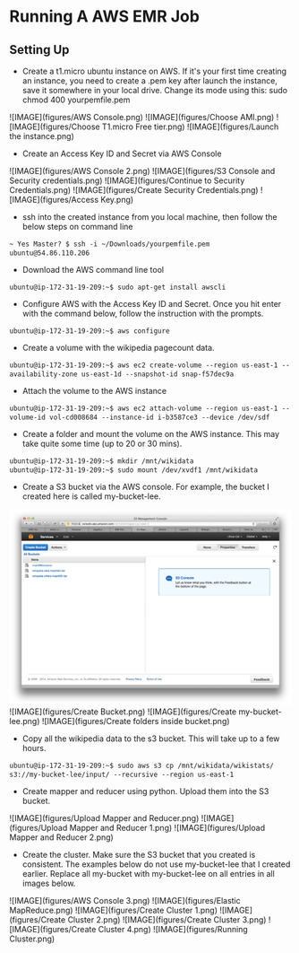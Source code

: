 Running A AWS EMR Job
========================================================

Setting Up
---------------
* Create a t1.micro ubuntu instance on AWS. If it's your first time creating an instance, you need to create a .pem key after launch the instance, save it somewhere in your local drive. Change its mode using this: sudo chmod 400 yourpemfile.pem

![IMAGE](figures/AWS Console.png)
![IMAGE](figures/Choose AMI.png)
![IMAGE](figures/Choose T1.micro Free tier.png)
![IMAGE](figures/Launch the instance.png)

* Create an Access Key ID and Secret via AWS Console

![IMAGE](figures/AWS Console 2.png)
![IMAGE](figures/S3 Console and Security credentials.png)
![IMAGE](figures/Continue to Security Credentials.png)
![IMAGE](figures/Create Security Credentials.png)
![IMAGE](figures/Access Key.png)

* ssh into the created instance from you local machine, then follow the below steps on command line
```
~ Yes Master? $ ssh -i ~/Downloads/yourpemfile.pem ubuntu@54.86.110.206
```

* Download the AWS command line tool
```
ubuntu@ip-172-31-19-209:~$ sudo apt-get install awscli
```

* Configure AWS with the Access Key ID and Secret. Once you hit enter with the command below, follow the instruction with the prompts. 
```
ubuntu@ip-172-31-19-209:~$ aws configure
```

* Create a volume with the wikipedia pagecount data.
```
ubuntu@ip-172-31-19-209:~$ aws ec2 create-volume --region us-east-1 --availability-zone us-east-1d --snapshot-id snap-f57dec9a
```

* Attach the volume to the AWS instance
```
ubuntu@ip-172-31-19-209:~$ aws ec2 attach-volume --region us-east-1 --volume-id vol-cd008684 --instance-id i-b3587ce3 --device /dev/sdf
```

* Create a folder and mount the volume on the AWS instance. This may take quite some time (up to 20 or 30 mins).
```
ubuntu@ip-172-31-19-209:~$ mkdir /mnt/wikidata
ubuntu@ip-172-31-19-209:~$ sudo mount /dev/xvdf1 /mnt/wikidata
```

* Create a S3 bucket via the AWS console. For example, the bucket I created here is called my-bucket-lee. 

![IMAGE](figures/S3.png)
![IMAGE](figures/Create Bucket.png)
![IMAGE](figures/Create my-bucket-lee.png)
![IMAGE](figures/Create folders inside bucket.png)


* Copy all the wikipedia data to the s3 bucket. This will take up to a few hours.
```
ubuntu@ip-172-31-19-209:~$ sudo aws s3 cp /mnt/wikidata/wikistats/ s3://my-bucket-lee/input/ --recursive --region us-east-1
```

* Create mapper and reducer using python. Upload them into the S3 bucket.

![IMAGE](figures/Upload Mapper and Reducer.png)
![IMAGE](figures/Upload Mapper and Reducer 1.png)
![IMAGE](figures/Upload Mapper and Reducer 2.png)

* Create the cluster. Make sure the S3 bucket that you created is consistent. The examples below do not use my-bucket-lee that I created earlier. Replace all my-bucket with my-bucket-lee on all entries in all images below.

![IMAGE](figures/AWS Console 3.png)
![IMAGE](figures/Elastic MapReduce.png)
![IMAGE](figures/Create Cluster 1.png)
![IMAGE](figures/Create Cluster 2.png)
![IMAGE](figures/Create Cluster 3.png)
![IMAGE](figures/Create Cluster 4.png)
![IMAGE](figures/Running Cluster.png)





